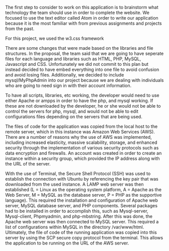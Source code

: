 
The first step to consider to work on this application is to brainstorm what technology the team should use in order to 
complete the website. We focused to use the text editor called Atom in order to write our application because it is the most 
familiar with from previous assignments and projects from the past.

For this project, we used the w3.css framework

There are some changes that were made based on the libraries and file structures. In the proposal, the team said that we 
are going to have seperate files for each language and libraries such as HTML, PHP, MySQL, Javascript and CSS. 
Unfortunately we did not commit to this plan but instead decided to have embed everything into one file to avoid confusion 
and avoid losing files. Additionally, we decided to include mysql/MyPhpAdmin into our project because we are dealing with 
individuals who are going to need sign in with their account information.

To have all scripts, libraries, etc working, the developer would need to use either Apache or ampps in order to have the 
php, and mysql working. If these are not downloaded by the developer, he or she would not be able to control the servers 
for php, mysql, and would not be able to edit configurations files depending on the servers that are being used.

The files of code for the application was copied from the local host to the remote server, which in this instance was 
Amazon Web Services (AWS). There are a number of reasons why the use of AWS was implemented, including increased 
elasticity, massive scalability, storage, and enhanced security through the implementation of various security protocols 
such as data encryption and firewalls. An account was created in order to create an instance within a security group, which 
provided the IP address along with the URL of the server.

With the use of Terminal, the Secure Shell Protocol (SSH) was used to establish the connection with Ubuntu by 
referencing the key pair that was downloaded from the used instance. A LAMP web server was then established 
(L = Linux as the operating system platform, A = Apache as the Web Server, M = MySQL as the database server, 
P = PHP as the supportive language). This required the installation and configuration of Apache web server, 
MySQL database server, and PHP components. Several packages had to be installed in order to accomplish this, 
such as Mysql-server, Mysql-client, Phpmyadmin, and php-mbstring. After this was done, the Apache web server 
was then connected to MySQL server. This required a list of configurations within MySQL in the 
directory /var/www/html. Ultimately, the file of code of the running application was copied into this server 
by using the SCP secure copy protocol from the terminal. This allows the application to be running on the URL 
of the AWS server.
